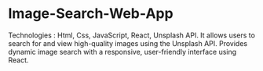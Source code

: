 # Image-Search-Web-App
Technologies : Html, Css, JavaScript, React, Unsplash API.    It allows users to search for and view high-quality images using the Unsplash API.    Provides dynamic image search with a responsive, user-friendly interface using React.
